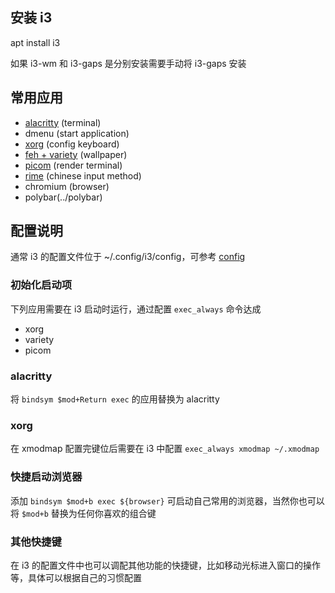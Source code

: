 ## 安装 i3

apt install i3

如果 i3-wm 和 i3-gaps 是分别安装需要手动将 i3-gaps 安装

## 常用应用

- [alacritty](../alacritty/README.md) (terminal)
- dmenu (start application)
- [xorg](../xorg) (config keyboard)
- [feh + variety](../feh+variety) (wallpaper)
- [picom](https://github.com/yshui/picom) (render terminal)
- [rime](../rime) (chinese input method)
- chromium (browser)
- polybar(../polybar)

## 配置说明

通常 i3 的配置文件位于 ~/.config/i3/config，可参考 [config](./config)

### 初始化启动项

下列应用需要在 i3 启动时运行，通过配置 `exec_always` 命令达成

- xorg
- variety
- picom

### alacritty

将 `bindsym $mod+Return exec` 的应用替换为 alacritty

### xorg

在 xmodmap 配置完键位后需要在 i3 中配置 `exec_always xmodmap ~/.xmodmap`

### 快捷启动浏览器

添加 `bindsym $mod+b exec ${browser}` 可启动自己常用的浏览器，当然你也可以将 `$mod+b` 替换为任何你喜欢的组合键

### 其他快捷键

在 i3 的配置文件中也可以调配其他功能的快捷键，比如移动光标进入窗口的操作等，具体可以根据自己的习惯配置
